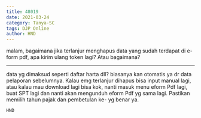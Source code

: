 ```yaml
---
title: 48019
date: 2021-03-24
category: Tanya-SC
tags: DJP Online
author: HND
---
```


malam, bagaimana jika terlanjur menghapus data yang sudah terdapat di e-form pdf, apa kirim ulang token lagi? Atau bagaimana?

---

data yg dimaksud seperti daftar harta dll? biasanya kan otomatis ya dr data pelaporan sebelumnya. Kalau emg terlanjur dihapus bisa input manual lagi, atau kalau mau download lagi bisa kok, nanti masuk menu eform Pdf lagi, buat SPT lagi dan nanti akan mengunduh eform Pdf yg sama lagi. Pastikan memilih tahun pajak dan pembetulan ke- yg benar ya.

`HND`
